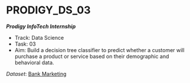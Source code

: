 # PRODIGY_DS_03

***Prodigy InfoTech Internship***
- Track: Data Science
- Task: 03
- Aim: Build a decision tree classifier to predict whether a customer will purchase a product or service based on their demographic and behavioral data.

*Dataset*: [Bank Marketing](https://archive.ics.uci.edu/dataset/222/bank+marketing)